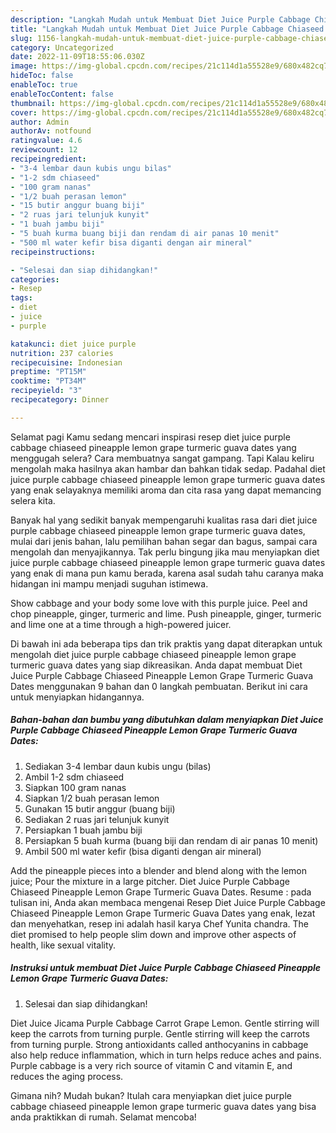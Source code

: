 ```yaml
---
description: "Langkah Mudah untuk Membuat Diet Juice Purple Cabbage Chiaseed Pineapple Lemon Grape Turmeric Guava Dates yang Enak"
title: "Langkah Mudah untuk Membuat Diet Juice Purple Cabbage Chiaseed Pineapple Lemon Grape Turmeric Guava Dates yang Enak"
slug: 1156-langkah-mudah-untuk-membuat-diet-juice-purple-cabbage-chiaseed-pineapple-lemon-grape-turmeric-guava-dates-yang-enak
category: Uncategorized
date: 2022-11-09T18:55:06.030Z
image: https://img-global.cpcdn.com/recipes/21c114d1a55528e9/680x482cq70/diet-juice-purple-cabbage-chiaseed-pineapple-lemon-grape-turmeric-guava-dates-foto-resep-utama.jpg
hideToc: false
enableToc: true
enableTocContent: false
thumbnail: https://img-global.cpcdn.com/recipes/21c114d1a55528e9/680x482cq70/diet-juice-purple-cabbage-chiaseed-pineapple-lemon-grape-turmeric-guava-dates-foto-resep-utama.jpg
cover: https://img-global.cpcdn.com/recipes/21c114d1a55528e9/680x482cq70/diet-juice-purple-cabbage-chiaseed-pineapple-lemon-grape-turmeric-guava-dates-foto-resep-utama.jpg
author: Admin
authorAv: notfound
ratingvalue: 4.6
reviewcount: 12
recipeingredient:
- "3-4 lembar daun kubis ungu bilas"
- "1-2 sdm chiaseed"
- "100 gram nanas"
- "1/2 buah perasan lemon"
- "15 butir anggur buang biji"
- "2 ruas jari telunjuk kunyit"
- "1 buah jambu biji"
- "5 buah kurma buang biji dan rendam di air panas 10 menit"
- "500 ml water kefir bisa diganti dengan air mineral"
recipeinstructions:

- "Selesai dan siap dihidangkan!"
categories:
- Resep
tags:
- diet
- juice
- purple

katakunci: diet juice purple 
nutrition: 237 calories
recipecuisine: Indonesian
preptime: "PT15M"
cooktime: "PT34M"
recipeyield: "3"
recipecategory: Dinner

---
```



Selamat pagi Kamu sedang mencari inspirasi resep diet juice purple cabbage chiaseed pineapple lemon grape turmeric guava dates yang menggugah selera? Cara membuatnya sangat gampang. Tapi Kalau keliru mengolah maka hasilnya akan hambar dan bahkan tidak sedap. Padahal diet juice purple cabbage chiaseed pineapple lemon grape turmeric guava dates yang enak selayaknya memiliki aroma dan cita rasa yang dapat memancing selera kita.


Banyak hal yang sedikit banyak mempengaruhi kualitas rasa dari diet juice purple cabbage chiaseed pineapple lemon grape turmeric guava dates, mulai dari jenis bahan, lalu pemilihan bahan segar dan bagus, sampai cara mengolah dan menyajikannya. Tak perlu bingung jika mau menyiapkan diet juice purple cabbage chiaseed pineapple lemon grape turmeric guava dates yang enak di mana pun kamu berada, karena asal sudah tahu caranya maka hidangan ini mampu menjadi suguhan istimewa.

Show cabbage and your body some love with this purple juice. Peel and chop pineapple, ginger, turmeric and lime. Push pineapple, ginger, turmeric and lime one at a time through a high-powered juicer.


Di bawah ini ada beberapa tips dan trik praktis yang dapat diterapkan untuk mengolah diet juice purple cabbage chiaseed pineapple lemon grape turmeric guava dates yang siap dikreasikan. Anda dapat membuat Diet Juice Purple Cabbage Chiaseed Pineapple Lemon Grape Turmeric Guava Dates menggunakan 9 bahan dan 0 langkah pembuatan. Berikut ini cara untuk menyiapkan hidangannya.

<!--inarticleads1-->

##### Bahan-bahan dan bumbu yang dibutuhkan dalam menyiapkan Diet Juice Purple Cabbage Chiaseed Pineapple Lemon Grape Turmeric Guava Dates:

1. Sediakan 3-4 lembar daun kubis ungu (bilas)
1. Ambil 1-2 sdm chiaseed
1. Siapkan 100 gram nanas
1. Siapkan 1/2 buah perasan lemon
1. Gunakan 15 butir anggur (buang biji)
1. Sediakan 2 ruas jari telunjuk kunyit
1. Persiapkan 1 buah jambu biji
1. Persiapkan 5 buah kurma (buang biji dan rendam di air panas 10 menit)
1. Ambil 500 ml water kefir (bisa diganti dengan air mineral)


Add the pineapple pieces into a blender and blend along with the lemon juice; Pour the mixture in a large pitcher. Diet Juice Purple Cabbage Chiaseed Pineapple Lemon Grape Turmeric Guava Dates. Resume : pada tulisan ini, Anda akan membaca mengenai Resep Diet Juice Purple Cabbage Chiaseed Pineapple Lemon Grape Turmeric Guava Dates yang enak, lezat dan menyehatkan, resep ini adalah hasil karya Chef Yunita chandra. The diet promised to help people slim down and improve other aspects of health, like sexual vitality. 

<!--inarticleads2-->

##### Instruksi untuk membuat Diet Juice Purple Cabbage Chiaseed Pineapple Lemon Grape Turmeric Guava Dates:


1. Selesai dan siap dihidangkan!

Diet Juice Jicama Purple Cabbage Carrot Grape Lemon. Gentle stirring will keep the carrots from turning purple. Gentle stirring will keep the carrots from turning purple. Strong antioxidants called anthocyanins in cabbage also help reduce inflammation, which in turn helps reduce aches and pains. Purple cabbage is a very rich source of vitamin C and vitamin E, and reduces the aging process. 

Gimana nih? Mudah bukan? Itulah cara menyiapkan diet juice purple cabbage chiaseed pineapple lemon grape turmeric guava dates yang bisa anda praktikkan di rumah. Selamat mencoba!
